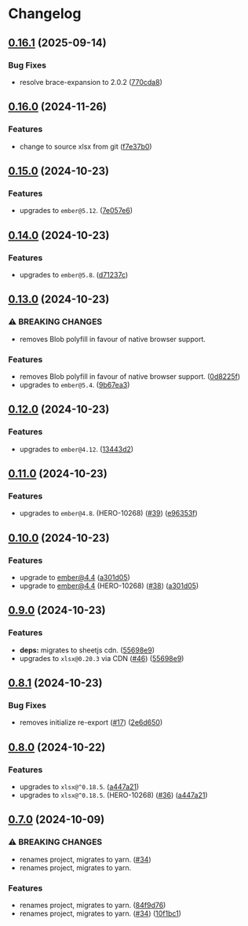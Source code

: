 # Changelog

## [0.16.1](https://github.com/linc-technologies/ember-spreadsheet-export/compare/ember-spreadsheet-export-v0.16.0...ember-spreadsheet-export-v0.16.1) (2025-09-14)


### Bug Fixes

* resolve brace-expansion to 2.0.2 ([770cda8](https://github.com/linc-technologies/ember-spreadsheet-export/commit/770cda8b28abbe9b4c31b1e1e5fc34e6b0c84a57))

## [0.16.0](https://github.com/linc-technologies/ember-spreadsheet-export/compare/ember-spreadsheet-export-v0.15.0...ember-spreadsheet-export-v0.16.0) (2024-11-26)


### Features

* change to source xlsx from git ([f7e37b0](https://github.com/linc-technologies/ember-spreadsheet-export/commit/f7e37b059ad2e06d38d339f456616f7c3d766bb7))

## [0.15.0](https://github.com/linc-technologies/ember-spreadsheet-export/compare/ember-spreadsheet-export-v0.14.0...ember-spreadsheet-export-v0.15.0) (2024-10-23)


### Features

* upgrades to `ember@5.12`. ([7e057e6](https://github.com/linc-technologies/ember-spreadsheet-export/commit/7e057e6fdd7339f176b51906f29a84e9c9abfd22))

## [0.14.0](https://github.com/linc-technologies/ember-spreadsheet-export/compare/ember-spreadsheet-export-v0.13.0...ember-spreadsheet-export-v0.14.0) (2024-10-23)


### Features

* upgrades to `ember@5.8`. ([d71237c](https://github.com/linc-technologies/ember-spreadsheet-export/commit/d71237c28a703f1bb747e9803b6a9a557c791924))

## [0.13.0](https://github.com/linc-technologies/ember-spreadsheet-export/compare/ember-spreadsheet-export-v0.12.0...ember-spreadsheet-export-v0.13.0) (2024-10-23)


### ⚠ BREAKING CHANGES

* removes Blob polyfill in favour of native browser support.

### Features

* removes Blob polyfill in favour of native browser support. ([0d8225f](https://github.com/linc-technologies/ember-spreadsheet-export/commit/0d8225fb18c244a4233c3b592510f2e422256cff))
* upgrades to `ember@5.4`. ([9b67ea3](https://github.com/linc-technologies/ember-spreadsheet-export/commit/9b67ea33dbab9f5cbe10f386a7d2706341a457f9))

## [0.12.0](https://github.com/linc-technologies/ember-spreadsheet-export/compare/ember-spreadsheet-export-v0.11.0...ember-spreadsheet-export-v0.12.0) (2024-10-23)


### Features

* upgrades to `ember@4.12`. ([13443d2](https://github.com/linc-technologies/ember-spreadsheet-export/commit/13443d22a0e3b282024f2fe0734c3d229f3d057e))

## [0.11.0](https://github.com/linc-technologies/ember-spreadsheet-export/compare/ember-spreadsheet-export-v0.10.0...ember-spreadsheet-export-v0.11.0) (2024-10-23)


### Features

* upgrades to `ember@4.8`. (HERO-10268) ([#39](https://github.com/linc-technologies/ember-spreadsheet-export/issues/39)) ([e96353f](https://github.com/linc-technologies/ember-spreadsheet-export/commit/e96353fdce63c3168efc41e87049795d0ebbb999))

## [0.10.0](https://github.com/linc-technologies/ember-spreadsheet-export/compare/ember-spreadsheet-export-v0.9.0...ember-spreadsheet-export-v0.10.0) (2024-10-23)


### Features

* upgrade to ember@4.4 ([a301d05](https://github.com/linc-technologies/ember-spreadsheet-export/commit/a301d05fc06abcbaa98ef07551ccadcb09e92aaa))
* upgrade to ember@4.4 (HERO-10268) ([#38](https://github.com/linc-technologies/ember-spreadsheet-export/issues/38)) ([a301d05](https://github.com/linc-technologies/ember-spreadsheet-export/commit/a301d05fc06abcbaa98ef07551ccadcb09e92aaa))

## [0.9.0](https://github.com/linc-technologies/ember-spreadsheet-export/compare/ember-spreadsheet-export-v0.8.1...ember-spreadsheet-export-v0.9.0) (2024-10-23)


### Features

* **deps:** migrates to sheetjs cdn. ([55698e9](https://github.com/linc-technologies/ember-spreadsheet-export/commit/55698e9530b3ec690ffb888e8a94ca8a327e22e0))
* upgrades to `xlsx@0.20.3` via CDN ([#46](https://github.com/linc-technologies/ember-spreadsheet-export/issues/46)) ([55698e9](https://github.com/linc-technologies/ember-spreadsheet-export/commit/55698e9530b3ec690ffb888e8a94ca8a327e22e0))

## [0.8.1](https://github.com/linc-technologies/ember-spreadsheet-export/compare/ember-spreadsheet-export-v0.8.0...ember-spreadsheet-export-v0.8.1) (2024-10-23)


### Bug Fixes

* removes initialize re-export ([#17](https://github.com/linc-technologies/ember-spreadsheet-export/issues/17)) ([2e6d650](https://github.com/linc-technologies/ember-spreadsheet-export/commit/2e6d650b9d062b1a10c48702d2cf009f58a41869))

## [0.8.0](https://github.com/linc-technologies/ember-spreadsheet-export/compare/ember-spreadsheet-export-v0.7.0...ember-spreadsheet-export-v0.8.0) (2024-10-22)


### Features

* upgrades to `xlsx@^0.18.5`. ([a447a21](https://github.com/linc-technologies/ember-spreadsheet-export/commit/a447a2134077e14c7498971cd25f969fc5b45875))
* upgrades to `xlsx@^0.18.5`. (HERO-10268) ([#36](https://github.com/linc-technologies/ember-spreadsheet-export/issues/36)) ([a447a21](https://github.com/linc-technologies/ember-spreadsheet-export/commit/a447a2134077e14c7498971cd25f969fc5b45875))

## [0.7.0](https://github.com/linc-technologies/ember-spreadsheet-export/compare/ember-spreadsheet-export-v0.6.0...ember-spreadsheet-export-v0.7.0) (2024-10-09)


### ⚠ BREAKING CHANGES

* renames project, migrates to yarn. ([#34](https://github.com/linc-technologies/ember-spreadsheet-export/issues/34))
* renames project, migrates to yarn.

### Features

* renames project, migrates to yarn. ([84f9d76](https://github.com/linc-technologies/ember-spreadsheet-export/commit/84f9d76a2efb821f24951ad1adce53e6bf0a794e))
* renames project, migrates to yarn. ([#34](https://github.com/linc-technologies/ember-spreadsheet-export/issues/34)) ([10f1bc1](https://github.com/linc-technologies/ember-spreadsheet-export/commit/10f1bc18fa058d1138ca95e49edd7279a9af1567))
